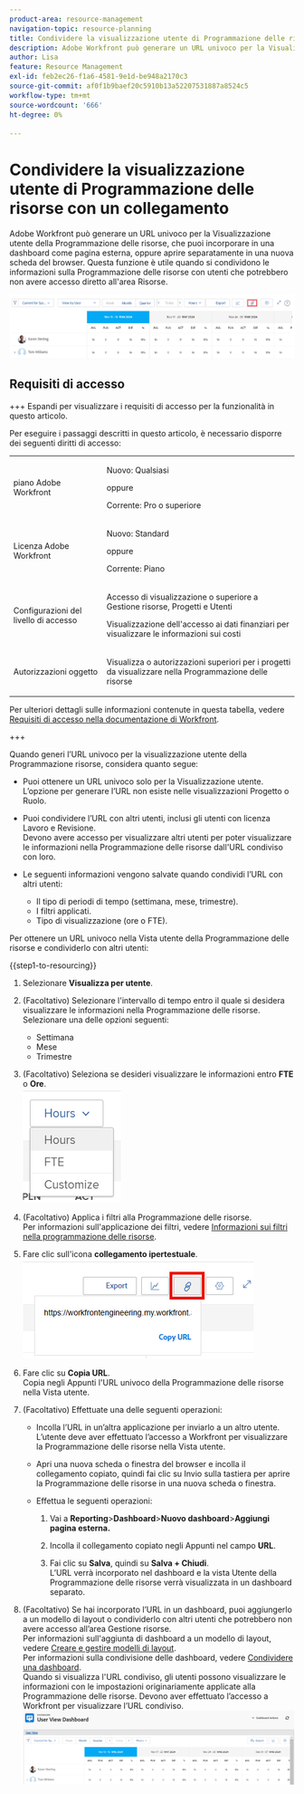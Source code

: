```yaml
---
product-area: resource-management
navigation-topic: resource-planning
title: Condividere la visualizzazione utente di Programmazione delle risorse con un collegamento
description: Adobe Workfront può generare un URL univoco per la Visualizzazione utente della Programmazione delle risorse, che puoi incorporare in una dashboard come pagina esterna, oppure aprire separatamente in una nuova scheda del browser. Questa funzione è utile quando si condividono le informazioni sulla Programmazione delle risorse con utenti che potrebbero non avere accesso diretto all'area Risorse.
author: Lisa
feature: Resource Management
exl-id: feb2ec26-f1a6-4581-9e1d-be948a2170c3
source-git-commit: af0f1b9baef20c5910b13a52207531887a8524c5
workflow-type: tm+mt
source-wordcount: '666'
ht-degree: 0%

---
```


# Condividere la visualizzazione utente di Programmazione delle risorse con un collegamento

Adobe Workfront può generare un URL univoco per la Visualizzazione utente della Programmazione delle risorse, che puoi incorporare in una dashboard come pagina esterna, oppure aprire separatamente in una nuova scheda del browser. Questa funzione è utile quando si condividono le informazioni sulla Programmazione delle risorse con utenti che potrebbero non avere accesso diretto all&#39;area Risorse.

![Visualizzazione utente con collegamento](assets/rp-user-view-with-link-highlight-350x49.png)

## Requisiti di accesso

+++ Espandi per visualizzare i requisiti di accesso per la funzionalità in questo articolo.

Per eseguire i passaggi descritti in questo articolo, è necessario disporre dei seguenti diritti di accesso:

<table style="table-layout:auto"> 
 <col> 
 <col> 
 <tbody> 
  <tr> 
   <td role="rowheader">piano Adobe Workfront</td> 
    <td><p>Nuovo: Qualsiasi</p>
       <p>oppure</p>
       <p>Corrente: Pro o superiore</p> </td> 
  </tr> 
  <tr> 
   <td role="rowheader">Licenza Adobe Workfront</td> 
   <td><p>Nuovo: Standard</p>
       <p>oppure</p>
       <p>Corrente: Piano</p></td> 
  </tr> 
  <tr> 
   <td role="rowheader">Configurazioni del livello di accesso</td> 
   <td> <p>Accesso di visualizzazione o superiore a Gestione risorse, Progetti e Utenti</p> <p>Visualizzazione dell'accesso ai dati finanziari per visualizzare le informazioni sui costi</p></td> 
  </tr> 
  <tr> 
   <td role="rowheader">Autorizzazioni oggetto</td> 
   <td> <p>Visualizza o autorizzazioni superiori per i progetti da visualizzare nella Programmazione delle risorse</p></td> 
  </tr> 
 </tbody> 
</table>

Per ulteriori dettagli sulle informazioni contenute in questa tabella, vedere [Requisiti di accesso nella documentazione di Workfront](/help/quicksilver/administration-and-setup/add-users/access-levels-and-object-permissions/access-level-requirements-in-documentation.md).

+++

Quando generi l’URL univoco per la visualizzazione utente della Programmazione risorse, considera quanto segue:

* Puoi ottenere un URL univoco solo per la Visualizzazione utente. L’opzione per generare l’URL non esiste nelle visualizzazioni Progetto o Ruolo.
* Puoi condividere l’URL con altri utenti, inclusi gli utenti con licenza Lavoro e Revisione.\
  Devono avere accesso per visualizzare altri utenti per poter visualizzare le informazioni nella Programmazione delle risorse dall&#39;URL condiviso con loro.
* Le seguenti informazioni vengono salvate quando condividi l’URL con altri utenti:

   * Il tipo di periodi di tempo (settimana, mese, trimestre).
   * I filtri applicati.
   * Tipo di visualizzazione (ore o FTE).

Per ottenere un URL univoco nella Vista utente della Programmazione delle risorse e condividerlo con altri utenti:

{{step1-to-resourcing}}

1. Selezionare **Visualizza per utente**.
1. (Facoltativo) Selezionare l&#39;intervallo di tempo entro il quale si desidera visualizzare le informazioni nella Programmazione delle risorse. Selezionare una delle opzioni seguenti:

   * Settimana
   * Mese
   * Trimestre

1. (Facoltativo) Seleziona se desideri visualizzare le informazioni entro **FTE** o **Ore**.\
   ![Seleziona FTE o ore](assets/rp-hours-or-fte-in-user-view.png)

1. (Facoltativo) Applica i filtri alla Programmazione delle risorse.\
   Per informazioni sull&#39;applicazione dei filtri, vedere [Informazioni sui filtri nella programmazione delle risorse](../../resource-mgmt/resource-planning/filter-resource-planner.md).

1. Fare clic sull&#39;icona **collegamento ipertestuale**.\
   ![Icona collegamento ipertestuale e URL](assets/rp-generate-url-from-link-icon.png)

1. Fare clic su **Copia URL**.\
   Copia negli Appunti l&#39;URL univoco della Programmazione delle risorse nella Vista utente.

1. (Facoltativo) Effettuate una delle seguenti operazioni:

   * Incolla l’URL in un’altra applicazione per inviarlo a un altro utente.\
     L’utente deve aver effettuato l’accesso a Workfront per visualizzare la Programmazione delle risorse nella Vista utente.
   * Apri una nuova scheda o finestra del browser e incolla il collegamento copiato, quindi fai clic su Invio sulla tastiera per aprire la Programmazione delle risorse in una nuova scheda o finestra.
   * Effettua le seguenti operazioni:

     <!--   
     <MadCap:conditionalText data-mc-conditions="QuicksilverOrClassic.Draft mode">   
     (NOTE:&nbsp;turn this into a numbered list)   
     </MadCap:conditionalText>   
     -->

      1. Vai a **Reporting**>**Dashboard**>**Nuovo dashboard**>**Aggiungi pagina esterna.**

      1. Incolla il collegamento copiato negli Appunti nel campo **URL**.
      1. Fai clic su **Salva**, quindi su **Salva + Chiudi**.\
         L’URL verrà incorporato nel dashboard e la vista Utente della Programmazione delle risorse verrà visualizzata in un dashboard separato.

1. (Facoltativo) Se hai incorporato l’URL in un dashboard, puoi aggiungerlo a un modello di layout o condividerlo con altri utenti che potrebbero non avere accesso all’area Gestione risorse.\
   Per informazioni sull&#39;aggiunta di dashboard a un modello di layout, vedere [Creare e gestire modelli di layout](../../administration-and-setup/customize-workfront/use-layout-templates/create-and-manage-layout-templates.md).\
   Per informazioni sulla condivisione delle dashboard, vedere [Condividere una dashboard](../../reports-and-dashboards/dashboards/creating-and-managing-dashboards/share-dashboard.md).\
   Quando si visualizza l&#39;URL condiviso, gli utenti possono visualizzare le informazioni con le impostazioni originariamente applicate alla Programmazione delle risorse. Devono aver effettuato l’accesso a Workfront per visualizzare l’URL condiviso.\
   ![Dashboard di esempio con Pianificazione risorse visualizzato](assets/user-view-dashoard-from-unique-url-350x85.png)
